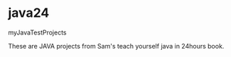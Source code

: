# java24
myJavaTestProjects

These are JAVA projects from Sam's teach yourself java in 24hours book.
